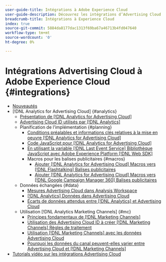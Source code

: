 ```yaml
---
user-guide-title: Intégrations à Adobe Experience Cloud
user-guide-description: Découvrez les intégrations d’Advertising Cloud DSP et d’Advertising Cloud Search à d’autres produits et services Adobe Experience Cloud.
breadcrumb-title: Intégrations à Experience Cloud
index: true
source-git-commit: 5884da8177dac1313f69ba67a46713b4fd047640
workflow-type: tm+mt
source-wordcount: '0'
ht-degree: 0%

---
```



# Intégrations Advertising Cloud à Adobe Experience Cloud {#integrations}

<!--  ADD LATER: and Adobe Experience Platform -->

+ [Nouveautés](/help/integrations/home.md)
+ [!DNL Analytics for Advertising Cloud] {#analytics}
   + [Présentation de [!DNL Analytics for Advertising Cloud]](/help/integrations/analytics/overview.md)
   + [Advertising Cloud ID utilisés par [!DNL Analytics]](/help/integrations/analytics/ids.md)
   + Planification de l’implémentation {#planning}
      + [Conditions préalables et informations clés relatives à la mise en oeuvre [!DNL Analytics for Advertising Cloud]](/help/integrations/analytics/prerequisites.md)
      + [Code JavaScript pour [!DNL Analytics for Advertising Cloud]](/help/integrations/analytics/javascript.md)
      + [En utilisant la variable [!DNL Last Event Service] Bibliothèque JavaScript avec Adobe Experience Platform [!DNL Web SDK]](/help/integrations/analytics/web-sdk.md)
      + Macros pour les balises publicitaires {#macros}
         + [Ajouter [!DNL Analytics for Advertising Cloud] Macros vers [!DNL Flashtalking] Balises publicitaires](/help/integrations/analytics/macros-flashtalking.md)
         + [Ajouter [!DNL Analytics for Advertising Cloud] Macros vers [!DNL Google Campaign Manager 360] Balises publicitaires](/help/integrations/analytics/macros-google-campaign-manager.md)
   + Données échangées {#data}
      + [Mesures Advertising Cloud dans Analysis Workspace](/help/integrations/analytics/advertising-cloud-metrics-in-analytics.md)
      + [[!DNL Analytics] Données dans Advertising Cloud](/help/integrations/analytics/analytics-data-in-advertising-cloud.md)
      + [Écarts de données attendus entre [!DNL Analytics] et Advertising Cloud](/help/integrations/analytics/data-variances.md)
   + Utilisation [!DNL Analytics Marketing Channels] {#mc}
      + [Principes fondamentaux de [!DNL Marketing Channels]](/help/integrations/analytics/marketing-channels/mc-overview.md)
      + [Utilisation des Advertising Cloud ID à créer [!DNL Marketing Channels] Règles de traitement](/help/integrations/analytics/marketing-channels/mc-ids.md)
      + [Utilisation [!DNL Marketing Channels] avec les données Advertising Cloud](/help/integrations/analytics/marketing-channels/mc-ac-data.md)
      + [Pourquoi les données du canal peuvent-elles varier entre Advertising Cloud et [!DNL Marketing Channels]](/help/integrations/analytics/marketing-channels/mc-data-variances.md)
+ [Tutorials vidéo sur les intégrations Advertising Cloud](https://experienceleague.adobe.com/docs/advertising-cloud-learn/tutorials/overview.html)<!-- rename if the tutorials TOC structure changes -->

